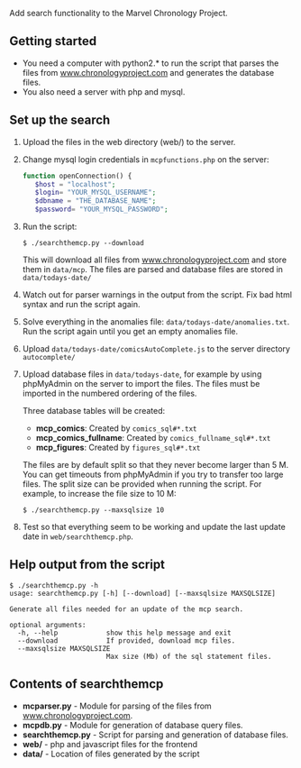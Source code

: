 Add search functionality to the Marvel Chronology Project.

Getting started
---------------

* You need a computer with python2.* to run the script that parses the files from www.chronologyproject.com and generates the database files.
* You also need a server with php and mysql.

Set up the search
-----------------

1. Upload the files in the web directory (web/) to the server.

2. Change mysql login credentials in `mcpfunctions.php` on the server:

   ```PHP
   function openConnection() {
      $host = "localhost";
      $login= "YOUR_MYSQL_USERNAME";
      $dbname = "THE_DATABASE_NAME";
      $password= "YOUR_MYSQL_PASSWORD";
   ```

3. Run the script:

   ```Shell
   $ ./searchthemcp.py --download
   ```

   This will download all files from www.chronologyproject.com and store them in `data/mcp`.
   The files are parsed and database files are stored in `data/todays-date/`
   
4. Watch out for parser warnings in the output from the script. Fix bad html syntax and run the script again.

5. Solve everything in the anomalies file: `data/todays-date/anomalies.txt`. Run the script again until you get an empty anomalies file.

6. Upload `data/todays-date/comicsAutoComplete.js` to the server directory `autocomplete/`

7. Upload database files in `data/todays-date`, for example by using phpMyAdmin on the server to import the files. The files must be imported in the numbered ordering of the files.
   
   Three database tables will be created:
   * **mcp_comics**: Created by `comics_sql#*.txt`
   * **mcp_comics_fullname**: Created by `comics_fullname_sql#*.txt`
   * **mcp_figures**: Created by `figures_sql#*.txt`

   The files are by default split so that they never become larger than 5 M. You can get timeouts from phpMyAdmin if you try to transfer too large files. The split size can be provided when running the script. For example, to increase the file size to 10 M:
   
   ```Shell
   $ ./searchthemcp.py --maxsqlsize 10
   ```
   
8. Test so that everything seem to be working and update the last update date in `web/searchthemcp.php`.

Help output from the script
---------------------------

```Shell
$ ./searchthemcp.py -h
usage: searchthemcp.py [-h] [--download] [--maxsqlsize MAXSQLSIZE]

Generate all files needed for an update of the mcp search.

optional arguments:
  -h, --help            show this help message and exit
  --download            If provided, download mcp files.
  --maxsqlsize MAXSQLSIZE
                        Max size (Mb) of the sql statement files.
```

Contents of searchthemcp
------------------------

* **mcparser.py** - Module for parsing of the files from www.chronologyproject.com.
* **mcpdb.py** - Module for generation of database query files.
* **searchthemcp.py** - Script for parsing and generation of database files.
* **web/** - php and javascript files for the frontend
* **data/** - Location of files generated by the script
